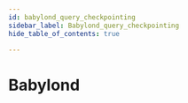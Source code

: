 ```yaml
---
id: babylond_query_checkpointing
sidebar_label: Babylond_query_checkpointing
hide_table_of_contents: true

---
```


# Babylond
